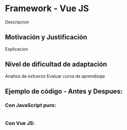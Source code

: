 # Framework - Vue JS

Descripcion

## Motivación y Justificación

Explicacion

## Nivel de dificultad de adaptación 

Analisis de esfuerzo
Evaluar curva de aprendizaje 

## Ejemplo de código - Antes y Despues:

### Con JavaScript puro:

```js

```

### Con Vue JS:

```react 

```
